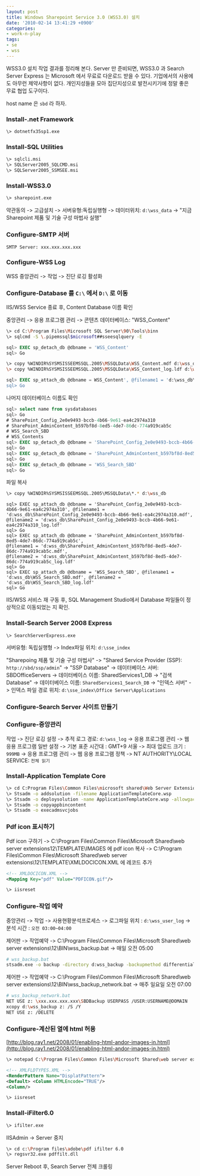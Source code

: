 ```yaml
---
layout: post
title: Windows Sharepoint Service 3.0 (WSS3.0) 설치
date: '2010-02-14 13:41:29 +0900'
categories:
- work-n-play
tags:
- se
- wss
---
```


WSS3.0 설치 작업 결과를 정리해 본다. Server 만 준비되면, WSS3.0 과 Search Server Express 는 Microsoft 에서 무료로 다운로드 받을 수 있다. 기업에서의 사용에도 아무런 제약사항이 없다. 개인지성들을 모아 집단지성으로 발전시키기에 정말 좋은 무료 협업 도구이다.

host name 은 `sbd` 라 하자.

### Install-.net Framework

```bash
\> dotnetfx35sp1.exe
```

### Install-SQL Utilities

```bash
\> sqlcli.msi
\> SQLServer2005_SQLCMD.msi
\> SQLServer2005_SSMSEE.msi
```

### Install-WSS3.0

```bash
\> sharepoint.exe
```

약관동의 -> 고급설치 -> 서버유형:독립실행형 -> 데이터위치: `d:\wss_data` -> "지금 Sharepoint 제품 및 기술 구성 마법사 실행"

### Configure-SMTP 서버

```
SMTP Server: xxx.xxx.xxx.xxx
```

### Configure-WSS Log

WSS 중앙관리 -> 작업 -> 진단 로깅 활성화

### Configure-Database 를 `C:\` 에서 `D:\` 로 이동

IIS/WSS Service 종료 후, Content Database 이름 확인

중앙관리 -> 응용 프로그램 관리 -> 콘텐츠 데이터베이스: "WSS_Content"

```bash
\> cd C:\Program Files\Microsoft SQL Server\90\Tools\binn
\> sqlcmd -S \.pipemssql$microsoft##sseesqlquery -E
```

```sql
sql> EXEC sp_detach_db @dbname = 'WSS_Content'
sql> Go
```

```bash
\> copy %WINDIR%SYSMSISSEEMSSQL.2005\MSSQLData\WSS_Content.mdf d:\wss_db\
\> copy %WINDIR%SYSMSISSEEMSSQL.2005\MSSQLData\WSS_Content_log.ldf d:\wss_db\
```

```sql
sql> EXEC sp_attach_db @dbname = WSS_Content', @filename1 = 'd:\wss_db\WSS_Content.mdf', @filename2 = 'd:\wss_db\WSS_Content_log.ldf'
sql> Go
```

나머지 데이터베이스 이름도 확인

```sql
sql> select name from sysdatabases
sql> Go
# SharePoint_Config_2e0e9493-bccb-4b66-9e61-ea4c2974a310
# SharePoint_AdminContent_b597bf8d-8ed5-4de7-86dc-774a919cab5c
# WSS_Search_SBD
# WSS_Contents
sql> EXEC sp_detach_db @dbname = 'SharePoint_Config_2e0e9493-bccb-4b66-9e61-ea4c2974a310'
sql> Go
sql> EXEC sp_detach_db @dbname = 'SharePoint_AdminContent_b597bf8d-8ed5-4de7-86dc-774a919cab5c'
sql> Go
sql> EXEC sp_detach_db @dbname = 'WSS_Search_SBD'
sql> Go
```

파일 복사

```bash
\> copy %WINDIR%SYSMSISSEEMSSQL.2005\MSSQLData\*.* d:\wss_db
```

```
sql> EXEC sp_attach_db @dbname = 'SharePoint_Config_2e0e9493-bccb-4b66-9e61-ea4c2974a310', @filename1 = 'd:wss_db\SharePoint_Config_2e0e9493-bccb-4b66-9e61-ea4c2974a310.mdf',
@filename2 = 'd:wss_db\SharePoint_Config_2e0e9493-bccb-4b66-9e61-ea4c2974a310_log.ldf'
sql> Go
sql> EXEC sp_attach_db @dbname = 'SharePoint_AdminContent_b597bf8d-8ed5-4de7-86dc-774a919cab5c',
@filename1 = 'd:wss_db\SharePoint_AdminContent_b597bf8d-8ed5-4de7-86dc-774a919cab5c.mdf',
@filename2 = 'd:wss_db\SharePoint_AdminContent_b597bf8d-8ed5-4de7-86dc-774a919cab5c_log.ldf'
sql> Go
sql> EXEC sp_attach_db @dbname = 'WSS_Search_SBD', @filename1 = 'd:wss_db\WSS_Search_SBD.mdf', @filename2 = 'd:wss_db\WSS_Search_SBD_log.ldf'
sql> Go
```

IIS/WSS 서비스 재 구동 후, SQL Management Studio에서 Database 파일들이 정상적으로 이동되었는 지 확인.

### Install-Search Server 2008 Express

```bash
\> SearchServerExpress.exe
```

서버유형: 독립실행형 -> Index파일 위치: `d:\sse_index`

"Sharepoing 제품 및 기술 구성 마법사" -> "Shared Service Provider (SSP): `http://sbd/ssp/admin`" -> "SSP Database" -> 데이터베이스 서버: SBDOfficeServers -> 데이터베이스 이름: SharedServices1_DB -> "검색 Database" -> 데이터베이스 이름: `SharedServices1_Search_DB` -> "인덱스 서버" -> 인덱스 파일 경로 위치: `d:\sse_index\Office Server\Applications`

### Configure-Search Server 사이트 만들기

### Configure-중앙관리

작업 -> 진단 로깅 설정 -> 추적 로그 경로: `d:\wss_log` -> 응용 프로그램 관리 -> 웹 응용 프로그램 일반 설정 -> 기본 표준 시간대 : GMT+9 서울 -> 최대 업로드 크기 : `999MB` -> 응용 프로그램 관리 -> 웹 응용 프로그램 정책 -> NT AUTHORITY\LOCAL SERVICE: `전체 읽기`

### Install-Application Template Core

```bash
\> cd C:Program Files\Common Files\microsoft shared\Web Server Extensions12\BIN
\> Stsadm -o addsolution -filename ApplicationTemplateCore.wsp
\> Stsadm -o deploysolution -name ApplicationTemplateCore.wsp -allowgacdeployment -immediate
\> Stsadm -o copyappbincontent
\> Stsadm -o execadmsvcjobs
```

### Pdf icon 표시하기

Pdf icon 구하기 -> C:\Program Files\Common Files\Microsoft Shared\web server extensions12\TEMPLATE\IMAGES 에 pdf icon 복사 -> C:\Program Files\Common Files\Microsoft Shared\web server extensions\12\TEMPLATE\XMLDOCICON.XML 에 레코드 추가

```xml
<!-- XMLDOCICON.XML -->
<Mapping Key="pdf" Value="PDFICON.gif"/>
```

```bash
\> iisreset
```

### Configure-작업 예약

중앙관리 -> 작업 -> 사용현황분석프로세스 -> 로그파일 위치 : `d:\wss_user_log` -> 분석 시간 : `오전 03:00~04:00`

제어판 -> 작업예약 -> C:\Program Files\Common Files\Microsoft Shared\web server extensions\12\BIN\wss_backup.bat -> 매일 오전 05:00

```bash
# wss_backup.bat
stsadm.exe -o backup -directory d:wss_backup -backupmethod differential
```

제어판 -> 작업예약 -> C:\Program Files\Common Files\Microsoft Shared\web server extensions\12\BIN\wss_backup_network.bat -> 매주 일요일 오전 07:00

```bash
# wss_backup_network.bat
NET USE z: \xxx.xxx.xxx.xxx\SBDBackup USERPASS /USER:USERNAME@DOMAIN
xcopy d:\wss_backup z: /S /Y
NET USE z: /DELETE
```

### Configure-계산된 열에 html 허용

[http://blog.ray1.net/2008/01/enabling-html-andor-images-in.html](http://blog.ray1.net/2008/01/enabling-html-andor-images-in.html)

```bash
\> notepad C:\Program Files\Common Files\Microsoft Shared\web server extensions\12\TEMPLATE\XMLFLDTYPES.XML
```

```xml
<!-- XMLFLDTYPES.XML -->
<RenderPattern Name="DisplatPattern">
<Default> <Column HTMLEncode="TRUE"/>
<Column/>
```

```bash
\> iisreset
```

### Install-iFilter6.0

```bash
\> ifilter.exe
```

IISAdmin -> Server 중지

```bash
\> cd c:\Program files\adobe\pdf ifilter 6.0
\> regsvr32.exe pdffilt.dll
```

Server Reboot 후, Search Server 전체 크롤링
